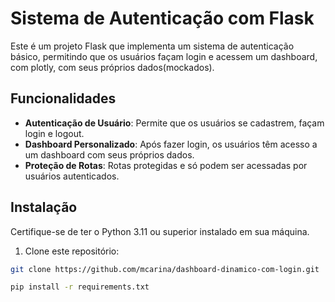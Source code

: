 # Sistema de Autenticação com Flask

Este é um projeto Flask que implementa um sistema de autenticação básico, permitindo que os usuários façam login e acessem um dashboard, com plotly, com seus próprios dados(mockados).

## Funcionalidades

- **Autenticação de Usuário**: Permite que os usuários se cadastrem, façam login e logout.
- **Dashboard Personalizado**: Após fazer login, os usuários têm acesso a um dashboard com seus próprios dados.
- **Proteção de Rotas**: Rotas protegidas e só podem ser acessadas por usuários autenticados.

## Instalação

Certifique-se de ter o Python 3.11 ou superior instalado em sua máquina.

1. Clone este repositório:

```bash
git clone https://github.com/mcarina/dashboard-dinamico-com-login.git
```
```bash
pip install -r requirements.txt
```

